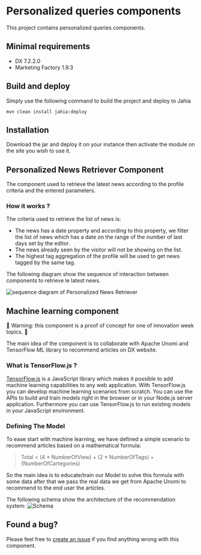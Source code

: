 # Personalized queries components

This project contains personalized queries components.

## Minimal requirements

* DX 7.2.2.0
* Marketing Factory 1.9.3

## Build and deploy

Simply use the following command to build the project and deploy to Jahia

```
mvn clean install jahia:deploy
```

## Installation
Download the jar and deploy it on your instance then activate the module on the site you wish to use it.

## Personalized News Retriever Component

The component used to retrieve the latest news according to the profile criteria and the entered parameters.

### How it works ?

The criteria used to retrieve the list of news is:

* The news has a date property and according to this property, we filter the list of news which has a date on the range of the number of last days set by the editor.
* The news already seen by the visitor will not be showing on the list.
* The highest tag aggregation of the profile will be used to get news tagged by the same tag.

The following diagram show the sequence of interaction between components to retrieve le latest news.

![sequence diagram of Personalized News Retriever](https://user-images.githubusercontent.com/8075371/42956916-7aa945cc-8b81-11e8-88ce-b969c43f2e42.png)

## Machine learning component

:rotating_light: Warning: this component is a proof of concept for one of innovation week topics. :rotating_light:

The main idea of the component is to collaborate with Apache Unomi and TensorFlow ML library to recommend articles on DX website.

### What is TensorFlow.js ?
[TensorFlow.js](https://js.tensorflow.org/) is a JavaScript library which makes it possible to add machine learning capabilities to any web application. With TensorFlow.js you can develop machine learning scenarios from scratch. You can use the APIs to build and train models right in the browser or in your Node.js server application. Furthermore you can use TensorFlow.js to run existing models in your JavaScript environment.

### Defining The Model

To ease start with machine learning, we have defined a simple scenario to recommend articles based on a mathematical formula:

>Total = (4 * NumberOfView) + (2 * NumberOfTags) + (NumberOfCartegories)

So the main idea is to educate/train our Model to solve this formula with some data after that we pass the real data we get from Apache Unomi to recommend to the end user the articles.

The following schema show the architecture of the recommendation system: 
![Schema](https://user-images.githubusercontent.com/8075371/48349800-95056e00-e685-11e8-9fd4-17693fcded10.png)

## Found a bug?

Please feel free to [create an issue](https://support.jahia.com/) if you find anything wrong with this component.
